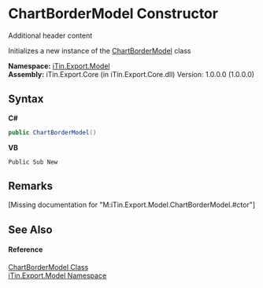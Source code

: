 # ChartBorderModel Constructor 
Additional header content 

Initializes a new instance of the <a href="7fbcffe4-1777-14c9-77c4-ca1def41b61d">ChartBorderModel</a> class

**Namespace:**&nbsp;<a href="ef57ffcc-e95e-b212-5a46-9aa6f5a3511f">iTin.Export.Model</a><br />**Assembly:**&nbsp;iTin.Export.Core (in iTin.Export.Core.dll) Version: 1.0.0.0 (1.0.0.0)

## Syntax

**C#**<br />
``` C#
public ChartBorderModel()
```

**VB**<br />
``` VB
Public Sub New
```


## Remarks
\[Missing <remarks> documentation for "M:iTin.Export.Model.ChartBorderModel.#ctor"\]

## See Also


#### Reference
<a href="7fbcffe4-1777-14c9-77c4-ca1def41b61d">ChartBorderModel Class</a><br /><a href="ef57ffcc-e95e-b212-5a46-9aa6f5a3511f">iTin.Export.Model Namespace</a><br />